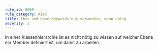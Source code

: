 ```yaml
---
rule_id: 8009
rule_category: misc
title: this und base Keywords nur verwenden, wenn nötig
severity: 2
---
```

In einer Klassenhierarchie ist es nicht nötig zu wissen auf welcher Ebene ein Member definiert ist, um damit zu arbeiten.


